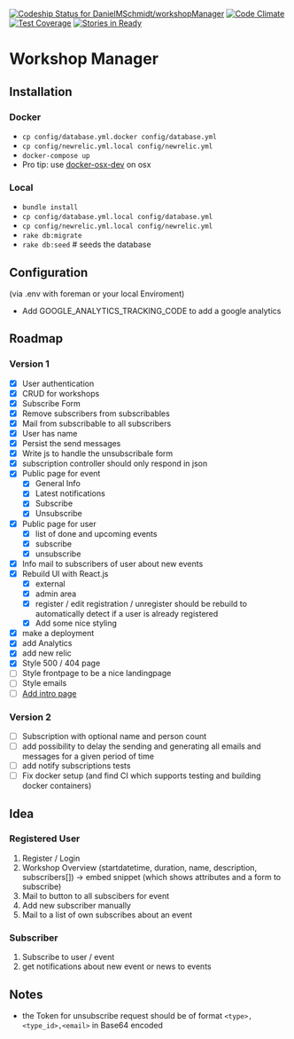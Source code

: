 [ ![Codeship Status for DanielMSchmidt/workshopManager](https://codeship.com/projects/dd0f4b00-e353-0131-36da-0e6774a12e5d/status?branch=master)](https://codeship.com/projects/25425)
[![Code Climate](https://codeclimate.com/github/DanielMSchmidt/workshopManager/badges/gpa.svg)](https://codeclimate.com/github/DanielMSchmidt/workshopManager)
[![Test Coverage](https://codeclimate.com/github/DanielMSchmidt/workshopManager/badges/coverage.svg)](https://codeclimate.com/github/DanielMSchmidt/workshopManager)
[![Stories in Ready](https://badge.waffle.io/DanielMSchmidt/workshopManager.png?label=ready&title=Ready)](http://waffle.io/DanielMSchmidt/workshopManager)
# Workshop Manager

## Installation

### Docker

- ```cp config/database.yml.docker config/database.yml```
- ```cp config/newrelic.yml.local config/newrelic.yml```
- ```docker-compose up```
- Pro tip: use [docker-osx-dev](https://github.com/brikis98/docker-osx-dev) on osx

### Local

- ```bundle install```
- ```cp config/database.yml.local config/database.yml```
- ```cp config/newrelic.yml.local config/newrelic.yml```
- ```rake db:migrate```
- ```rake db:seed``` # seeds the database


## Configuration
(via .env with foreman or your local Enviroment)

- Add GOOGLE_ANALYTICS_TRACKING_CODE to add a google analytics

## Roadmap

### Version 1
- [X] User authentication
- [X] CRUD for workshops
- [X] Subscribe Form
- [X] Remove subscribers from subscribables
- [X] Mail from subscribable to all subscribers
- [X] User has name
- [X] Persist the send messages
- [X] Write js to handle the unsubscribale form
- [X] subscription controller should only respond in json
- [X] Public page for event
  - [X] General Info
  - [X] Latest notifications
  - [X] Subscribe
  - [X] Unsubscribe
- [X] Public page for user
  - [X] list of done and upcoming events
  - [X] subscribe
  - [X] unsubscribe
- [X] Info mail to subscribers of user about new events
- [X] Rebuild UI with React.js
  - [X] external
  - [X] admin area
  - [X] register / edit registration / unregister should be rebuild to automatically detect if a user is already registered
  - [X] Add some nice styling
- [X] make a deployment
- [X] add Analytics
- [X] add new relic
- [X] Style 500 / 404 page
- [ ] Style frontpage to be a nice landingpage
- [ ] Style emails
- [ ] [Add intro page](https://github.com/usablica/intro.js)

### Version 2
- [ ] Subscription with optional name and person count
- [ ] add possibility to delay the sending and generating all emails and messages for a given period of time
- [ ] add notify subscriptions tests
- [ ] Fix docker setup (and find CI which supports testing and building docker containers)

## Idea

### Registered User

1. Register / Login
2. Workshop Overview (startdatetime, duration, name, description, subscribers[])
  -> embed snippet (which shows attributes and a form to subscribe)
3. Mail to button to all subscibers for event
4. Add new subscriber manually
5. Mail to a list of own subscribes about an event

### Subscriber

1. Subscribe to user / event
2. get notifications about new event or news to events


## Notes
- the Token for unsubscribe request should be of format `<type>,<type_id>,<email>` in Base64 encoded

